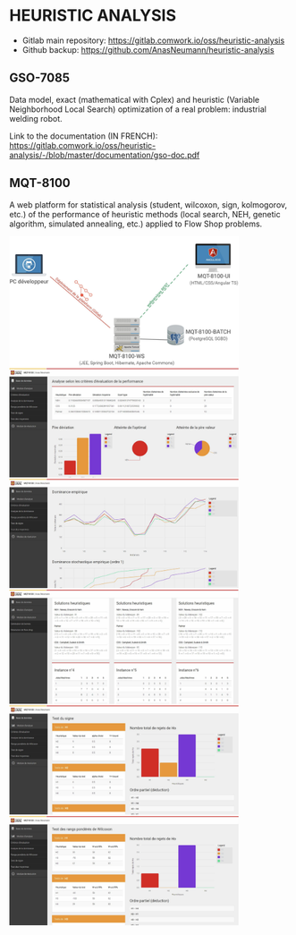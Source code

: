 # HEURISTIC ANALYSIS

* Gitlab main repository: https://gitlab.comwork.io/oss/heuristic-analysis
* Github backup: https://github.com/AnasNeumann/heuristic-analysis

## GSO-7085
Data model, exact (mathematical with Cplex) and heuristic (Variable Neighborhood Local Search) optimization of a real problem: industrial welding robot.

Link to the documentation (IN FRENCH): https://gitlab.comwork.io/oss/heuristic-analysis/-/blob/master/documentation/gso-doc.pdf

## MQT-8100
A web platform for statistical analysis (student, wilcoxon, sign, kolmogorov, etc.) of the performance of heuristic methods (local search, NEH, genetic algorithm, simulated annealing, etc.) applied to Flow Shop problems.

<p float="left">
    <img src="/documentation/1.png" width="410">
    <img src="/documentation/2.png" width="410">
    <img src="/documentation/3.png" width="410">
    <img src="/documentation/4.png" width="410">
    <img src="/documentation/5.png" width="410">
    <img src="/documentation/6.png" width="410">
</p>
